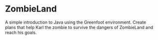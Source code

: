 # ZombieLand

A simple introduction to Java using the Greenfoot environment.  Create plans that help Karl the zombie to survive the dangers of ZombieLand and reach his goals.
